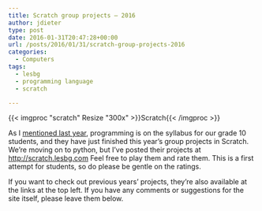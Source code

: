 ```yaml
---
title: Scratch group projects – 2016
author: jdieter
type: post
date: 2016-01-31T20:47:28+00:00
url: /posts/2016/01/31/scratch-group-projects-2016
categories:
  - Computers
tags:
  - lesbg
  - programming language
  - scratch

---
```

{{< imgproc "scratch" Resize "300x" >}}Scratch{{< /imgproc >}}

As I [mentioned last year][2], programming is on the syllabus for our grade 10 students, and they have just finished this year&#8217;s group projects in Scratch. We&#8217;re moving on to python, but I&#8217;ve posted their projects at <http://scratch.lesbg.com> Feel free to play them and rate them. This is a first attempt for students, so do please be gentle on the ratings.

If you want to check out previous years&#8217; projects, they&#8217;re also available at the links at the top left. If you have any comments or suggestions for the site itself, please leave them below.

 [2]: /posts/2015/02/28/scratching-an-itch
